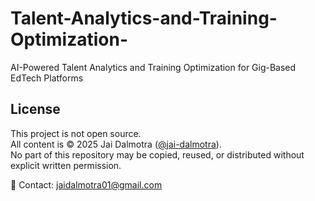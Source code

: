# Talent-Analytics-and-Training-Optimization-
AI-Powered Talent Analytics and Training Optimization for Gig-Based EdTech Platforms


## License

This project is not open source.  
All content is © 2025 Jai Dalmotra ([@jai-dalmotra](https://github.com/jai-dalmotra)).  
No part of this repository may be copied, reused, or distributed without explicit written permission.

📩 Contact: jaidalmotra01@gmail.com
